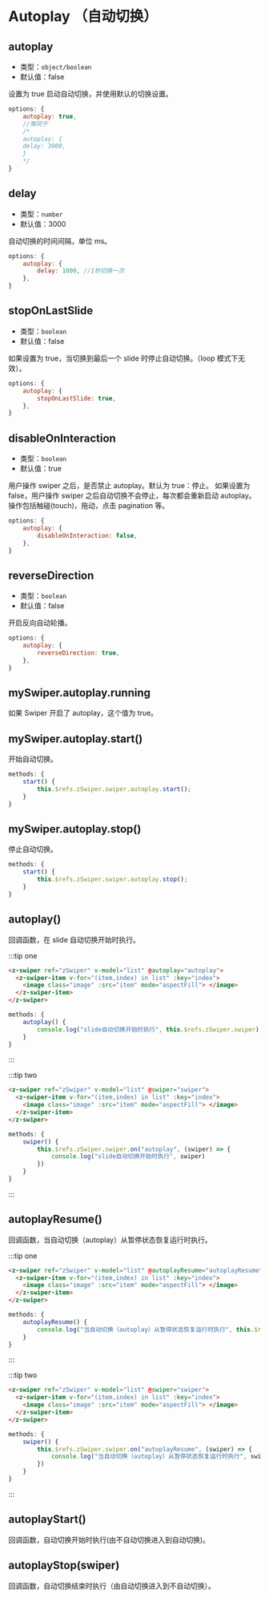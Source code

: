 # Autoplay （自动切换）

## autoplay

- 类型：`object/boolean`
- 默认值：false

设置为 true 启动自动切换，并使用默认的切换设置。

```js
options: {
    autoplay: true,
    //等同于
    /*
    autoplay: {
    delay: 3000,
    }
    */
}
```

## delay

- 类型：`number`
- 默认值：3000

自动切换的时间间隔，单位 ms。

```js
options: {
    autoplay: {
        delay: 1000, //1秒切换一次
    },
}
```

## stopOnLastSlide

- 类型：`boolean`
- 默认值：false

如果设置为 true，当切换到最后一个 slide 时停止自动切换。（loop 模式下无效）。

```js
options: {
    autoplay: {
        stopOnLastSlide: true,
    },
}
```

## disableOnInteraction

- 类型：`boolean`
- 默认值：true

用户操作 swiper 之后，是否禁止 autoplay。默认为 true：停止。
如果设置为 false，用户操作 swiper 之后自动切换不会停止，每次都会重新启动 autoplay。
操作包括触碰(touch)，拖动，点击 pagination 等。

```js
options: {
    autoplay: {
        disableOnInteraction: false,
    },
}
```

## reverseDirection

- 类型：`boolean`
- 默认值：false

开启反向自动轮播。

```js
options: {
    autoplay: {
        reverseDirection: true,
    },
}
```

## mySwiper.autoplay.running

如果 Swiper 开启了 autoplay，这个值为 true。

## mySwiper.autoplay.start()

开始自动切换。

```js
methods: {
    start() {
        this.$refs.zSwiper.swiper.autoplay.start();
    }
}
```

## mySwiper.autoplay.stop()

停止自动切换。

```js
methods: {
    start() {
        this.$refs.zSwiper.swiper.autoplay.stop();
    }
}
```

## autoplay()

回调函数，在 slide 自动切换开始时执行。

:::tip one

```html
<z-swiper ref="zSwiper" v-model="list" @autoplay="autoplay">
  <z-swiper-item v-for="(item,index) in list" :key="index">
    <image class="image" :src="item" mode="aspectFill"> </image>
  </z-swiper-item>
</z-swiper>
```

```js
methods: {
    autoplay() {
        console.log("slide自动切换开始时执行", this.$refs.zSwiper.swiper)
    }
}
```

:::

:::tip two

```html
<z-swiper ref="zSwiper" v-model="list" @swiper="swiper">
  <z-swiper-item v-for="(item,index) in list" :key="index">
    <image class="image" :src="item" mode="aspectFill"> </image>
  </z-swiper-item>
</z-swiper>
```

```js
methods: {
    swiper() {
        this.$refs.zSwiper.swiper.on("autoplay", (swiper) => {
            console.log("slide自动切换开始时执行", swiper)
        })
    }
}
```

:::

## autoplayResume()

回调函数，当自动切换（autoplay）从暂停状态恢复运行时执行。

:::tip one

```html
<z-swiper ref="zSwiper" v-model="list" @autoplayResume="autoplayResume">
  <z-swiper-item v-for="(item,index) in list" :key="index">
    <image class="image" :src="item" mode="aspectFill"> </image>
  </z-swiper-item>
</z-swiper>
```

```js
methods: {
    autoplayResume() {
        console.log("当自动切换（autoplay）从暂停状态恢复运行时执行", this.$refs.zSwiper.swiper)
    }
}
```

:::

:::tip two

```html
<z-swiper ref="zSwiper" v-model="list" @swiper="swiper">
  <z-swiper-item v-for="(item,index) in list" :key="index">
    <image class="image" :src="item" mode="aspectFill"> </image>
  </z-swiper-item>
</z-swiper>
```

```js
methods: {
    swiper() {
        this.$refs.zSwiper.swiper.on("autoplayResume", (swiper) => {
            console.log("当自动切换（autoplay）从暂停状态恢复运行时执行", swiper)
        })
    }
}
```

:::

## autoplayStart()

回调函数，自动切换开始时执行(由不自动切换进入到自动切换)。

## autoplayStop(swiper)

回调函数，自动切换结束时执行（由自动切换进入到不自动切换）。
